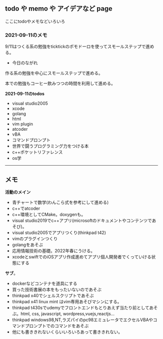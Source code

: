 ## todo や memo や アイデアなど page

ここにtodoやメモなどいろいろ

### 2021-09-11のメモ

9/11はつくる系の勉強をticktickのポモドーロを使ってスモールステップで進める。

- 今日のながれ

作る系の勉強を中心にスモールステップで進める。

本での勉強もコーヒー飲みつつの時間を利用して進める。


**2021-09-11のtodos**

- visual studio2005
- xcode
- golang
- html
- vim plugin
- atcoder
- vBA
- コマンドプロンプト
- 世界で闘うプログラミング力をつける本
- c++ポケットリファレンス
- os学

***

## メモ
**活動のメイン**
- 青チャートで数学(わんこら式を参考にして進める)
- c++でatcoder
- c++環境としてCMake。doxygenも。
- visual studio2019でc++アプリ(microsoftのドキュメントやコンテンツであそび)。
- visual studio2005でアプリつくり(thinkpad t42)
- vimのプラグインつくり
- golangをあそぶ
- 応用情報技術の基礎。2022年春にうける。
- xcodeとswiftでのiOSアプリ作成進めてアプリ個人開発者でくっていける状態にする

**サブ**。
- dockerなどコンテナを道具にする
- 買った技術書展の本をもったいないのであそぶ
- thinkpad x40でシェルスクリプトであそぶ
- thinkpad x41 linux mint はvim専用あそびマシンにする。
- thinkpad t430sでudemyでフロントエンドもとりあえず当たり前としてあそぶ。html, css, javascript, wordpress,vuejs,reactjs...
- thinkpad windows98,NT,ラズパイのpc98エミュレータでエクセルVBAやコマンドプロンプトでのコマンドをあそぶ
- 他にも書ききれないくらいいろいろあって書ききれない。
 
 
